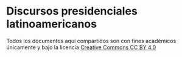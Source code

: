# Discursos presidenciales latinoamericanos
Todos los documentos aquí compartidos son con fines académicos únicamente y bajo la licencia [Creative Commons CC BY 4.0](https://creativecommons.org/licenses/by/4.0/deed.es)

